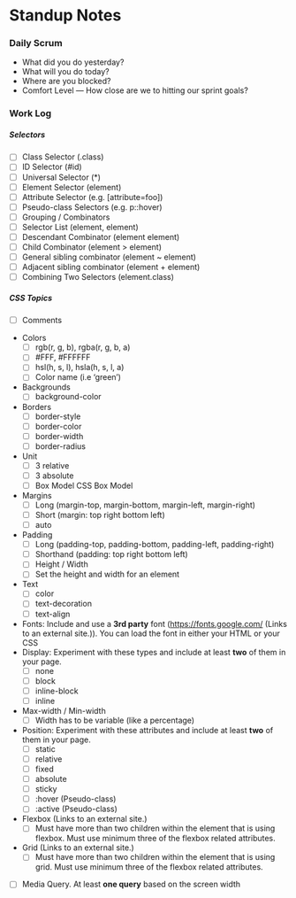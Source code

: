 # Standup Notes

### Daily Scrum
- What did you do yesterday?
- What will you do today?
- Where are you blocked?
- Comfort Level — How close are we to hitting our sprint goals?

### Work Log

##### Selectors
- [ ] Class Selector (.class)
- [ ] ID Selector (#id)
- [ ] Universal Selector (*)
- [ ] Element Selector (element)
- [ ] Attribute Selector (e.g. [attribute=foo])
- [ ] Pseudo-class Selectors (e.g. p::hover)
- [ ] Grouping / Combinators
- [ ] Selector List (element, element)
- [ ] Descendant Combinator (element element)
- [ ] Child Combinator (element > element)
- [ ] General sibling combinator (element ~ element)
- [ ] Adjacent sibling combinator (element + element)
- [ ] Combining Two Selectors (element.class)

##### CSS Topics       
- [ ] Comments
- Colors
   - [ ] rgb(r, g, b), rgba(r, g, b, a)
   - [ ] #FFF, #FFFFFF
   - [ ] hsl(h, s, l),  hsla(h, s, l, a)
   - [ ] Color name (i.e ‘green’)
- Backgrounds
   - [ ] background-color
- Borders
   - [ ] border-style
   - [ ] border-color
   - [ ] border-width
   - [ ] border-radius
- Unit
   - [ ] 3 relative
   - [ ] 3 absolute
   - [ ] Box Model CSS Box Model
- Margins
   - [ ] Long (margin-top, margin-bottom, margin-left, margin-right)
   - [ ] Short (margin: top right bottom left)
   - [ ] auto
- Padding
   - [ ] Long (padding-top, padding-bottom, padding-left, padding-right)
   - [ ] Shorthand (padding: top right bottom left)
   - [ ] Height / Width
   - [ ] Set the height and width for an element
- Text
   - [ ] color
   - [ ] text-decoration
   - [ ] text-align
- Fonts: Include and use a **3rd party** font (https://fonts.google.com/ (Links to an external site.)). You can load the font in either your HTML or your CSS
- Display: Experiment with these types and include at least **two** of them in your page.
   - [ ] none
   - [ ] block
   - [ ] inline-block
   - [ ] inline
- Max-width / Min-width
   - [ ] Width has to be variable (like a percentage)
- Position: Experiment with these attributes and include at least **two** of them in your page.
   - [ ] static
   - [ ] relative
   - [ ] fixed
   - [ ] absolute
   - [ ] sticky 
   - [ ] :hover (Pseudo-class)
   - [ ] :active (Pseudo-class)
- Flexbox (Links to an external site.)
   - [ ] Must have more than two children within the element that is using flexbox. Must use minimum three of the flexbox related attributes.
- Grid (Links to an external site.)
   - [ ] Must have more than two children within the element that is using grid. Must use minimum three of the flexbox related attributes.
- [ ] Media Query. At least **one query** based on the screen width
